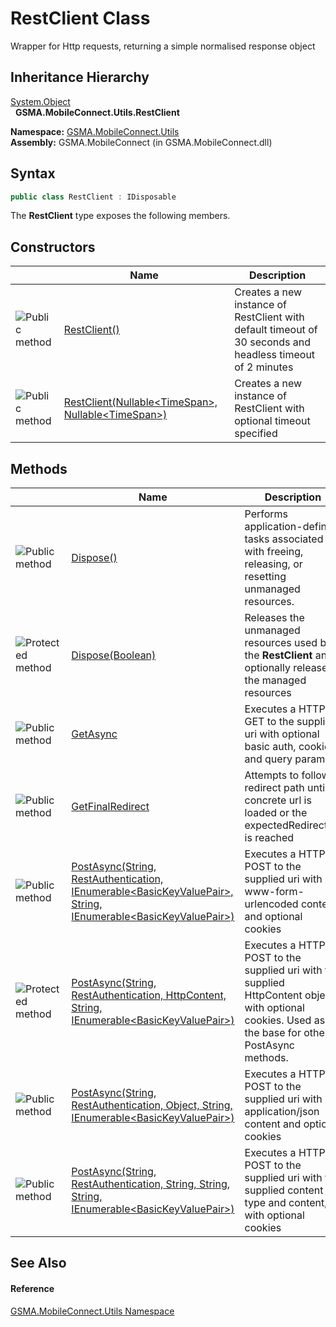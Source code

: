 RestClient Class
================
Wrapper for Http requests, returning a simple normalised response object


Inheritance Hierarchy
---------------------
[System.Object][1]  
  **GSMA.MobileConnect.Utils.RestClient**  

**Namespace:** [GSMA.MobileConnect.Utils][2]  
**Assembly:** GSMA.MobileConnect (in GSMA.MobileConnect.dll)

Syntax
------

```csharp
public class RestClient : IDisposable
```

The **RestClient** type exposes the following members.


Constructors
------------

                 | Name                                                          | Description                                                                                               
---------------- | ------------------------------------------------------------- | --------------------------------------------------------------------------------------------------------- 
![Public method] | [RestClient()][3]                                             | Creates a new instance of RestClient with default timeout of 30 seconds and headless timeout of 2 minutes 
![Public method] | [RestClient(Nullable&lt;TimeSpan>, Nullable&lt;TimeSpan>)][4] | Creates a new instance of RestClient with optional timeout specified                                      


Methods
-------

                    | Name                                                                                                                     | Description                                                                                                                                         
------------------- | ------------------------------------------------------------------------------------------------------------------------ | --------------------------------------------------------------------------------------------------------------------------------------------------- 
![Public method]    | [Dispose()][5]                                                                                                           | Performs application-defined tasks associated with freeing, releasing, or resetting unmanaged resources.                                            
![Protected method] | [Dispose(Boolean)][6]                                                                                                    | Releases the unmanaged resources used by the **RestClient** and optionally releases the managed resources                                           
![Public method]    | [GetAsync][7]                                                                                                            | Executes a HTTP GET to the supplied uri with optional basic auth, cookies and query params                                                          
![Public method]    | [GetFinalRedirect][8]                                                                                                    | Attempts to follow a redirect path until a concrete url is loaded or the expectedRedirectUrl is reached                                             
![Public method]    | [PostAsync(String, RestAuthentication, IEnumerable&lt;BasicKeyValuePair>, String, IEnumerable&lt;BasicKeyValuePair>)][9] | Executes a HTTP POST to the supplied uri with x-www-form-urlencoded content and optional cookies                                                    
![Protected method] | [PostAsync(String, RestAuthentication, HttpContent, String, IEnumerable&lt;BasicKeyValuePair>)][10]                      | Executes a HTTP POST to the supplied uri with the supplied HttpContent object, with optional cookies. Used as the base for other PostAsync methods. 
![Public method]    | [PostAsync(String, RestAuthentication, Object, String, IEnumerable&lt;BasicKeyValuePair>)][11]                           | Executes a HTTP POST to the supplied uri with application/json content and optional cookies                                                         
![Public method]    | [PostAsync(String, RestAuthentication, String, String, String, IEnumerable&lt;BasicKeyValuePair>)][12]                   | Executes a HTTP POST to the supplied uri with the supplied content type and content, with optional cookies                                          


See Also
--------

#### Reference
[GSMA.MobileConnect.Utils Namespace][2]  

[1]: http://msdn.microsoft.com/en-us/library/e5kfa45b
[2]: ../README.md
[3]: _ctor.md
[4]: _ctor_1.md
[5]: Dispose.md
[6]: Dispose_1.md
[7]: GetAsync.md
[8]: GetFinalRedirect.md
[9]: PostAsync.md
[10]: PostAsync_1.md
[11]: PostAsync_2.md
[12]: PostAsync_3.md
[13]: ../../_icons/Help.png
[Public method]: ../../_icons/pubmethod.gif "Public method"
[Protected method]: ../../_icons/protmethod.gif "Protected method"